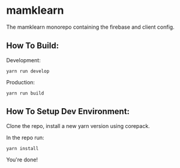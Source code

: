 # mamklearn

The mamklearn monorepo containing the firebase and client config.

## How To Build:

Development:

```
yarn run develop
```

Production:

```
yarn run build
```

## How To Setup Dev Environment:

Clone the repo, install a new yarn version using corepack.

In the repo run:

```
yarn install
```

You're done!

